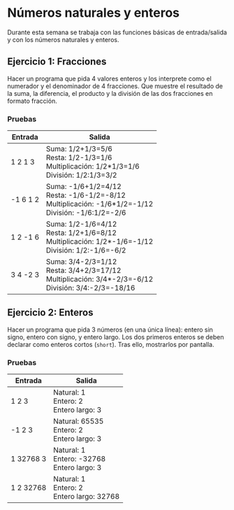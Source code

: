 # Números naturales y enteros

Durante esta semana se trabaja con las funciones básicas de entrada/salida y
con los números naturales y enteros.

## Ejercicio 1: Fracciones

Hacer un programa que pida 4 valores enteros y los interprete como el numerador
y el denominador de 4 fracciones. Que muestre el resultado de la suma, la 
diferencia, el producto y la división de las dos fracciones en formato fracción.

### Pruebas

| **Entrada** | **Salida** |
| --- | --- |
| 1 2 1 3 | Suma: 1/2+1/3=5/6<br />Resta: 1/2-1/3=1/6<br/>Multiplicación: 1/2*1/3=1/6<br/>División: 1/2:1/3=3/2 |
| -1 6 1 2 | Suma: -1/6+1/2=4/12<br />Resta: -1/6-1/2=-8/12<br />Multiplicación: -1/6*1/2=-1/12<br />División: -1/6:1/2=-2/6 |
| 1 2 -1 6 | Suma: 1/2-1/6=4/12<br />Resta: 1/2+1/6=8/12<br />Multiplicación: 1/2*-1/6=-1/12<br />División: 1/2:-1/6=-6/2
| 3 4 -2 3 | Suma: 3/4-2/3=1/12<br />Resta: 3/4+2/3=17/12<br />Multiplicación: 3/4*-2/3=-6/12<br />División: 3/4:-2/3=-18/16 |

## Ejercicio 2: Enteros

Hacer un programa que pida 3 números (en una única línea): entero sin signo, 
entero con signo, y entero largo. Los dos primeros enteros se deben declarar
como enteros cortos (`short`). Tras ello, mostrarlos por pantalla.

### Pruebas

| **Entrada** | **Salida** |
| --- | --- |
| 1 2 3 | Natural: 1<br />Entero: 2<br/>Entero largo: 3 |
| -1 2 3 | Natural: 65535<br />Entero: 2<br/>Entero largo: 3 |
| 1 32768 3 | Natural: 1<br />Entero: -32768<br/>Entero largo: 3 |
| 1 2 32768 | Natural: 1<br />Entero: 2<br/>Entero largo: 32768 |